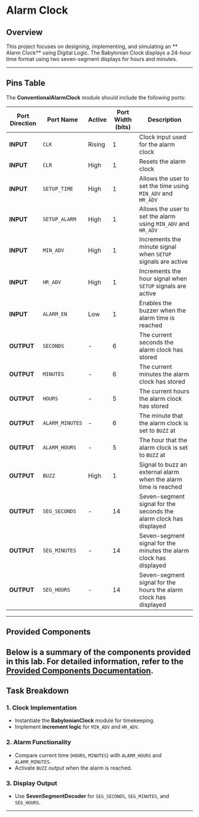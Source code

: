 # Alarm Clock

## Overview
This project focuses on designing, implementing, and simulating an ** Alarm Clock** using Digital Logic. The Babylonian Clock displays a 24-hour time format using two seven-segment displays for hours and minutes.

---

## Pins Table

The **ConventionalAlarmClock** module should include the following ports:

| **Port Direction** | **Port Name**      | **Active** | **Port Width (bits)** | **Description** |
|--------------------|-------------------|------------|----------------------|----------------|
| **INPUT**         | `CLK`              | Rising     | 1                    | Clock input used for the alarm clock |
| **INPUT**         | `CLR`              | High       | 1                    | Resets the alarm clock |
| **INPUT**         | `SETUP_TIME`       | High       | 1                    | Allows the user to set the time using `MIN_ADV` and `HR_ADV` |
| **INPUT**         | `SETUP_ALARM`      | High       | 1                    | Allows the user to set the alarm using `MIN_ADV` and `HR_ADV` |
| **INPUT**         | `MIN_ADV`          | High       | 1                    | Increments the minute signal when `SETUP` signals are active |
| **INPUT**         | `HR_ADV`           | High       | 1                    | Increments the hour signal when `SETUP` signals are active |
| **INPUT**         | `ALARM_EN`         | Low        | 1                    | Enables the buzzer when the alarm time is reached |
| **OUTPUT**        | `SECONDS`          | -          | 6                    | The current seconds the alarm clock has stored |
| **OUTPUT**        | `MINUTES`          | -          | 6                    | The current minutes the alarm clock has stored |
| **OUTPUT**        | `HOURS`            | -          | 5                    | The current hours the alarm clock has stored |
| **OUTPUT**        | `ALARM_MINUTES`    | -          | 6                    | The minute that the alarm clock is set to `BUZZ` at |
| **OUTPUT**        | `ALARM_HOURS`      | -          | 5                    | The hour that the alarm clock is set to `BUZZ` at |
| **OUTPUT**        | `BUZZ`             | High       | 1                    | Signal to buzz an external alarm when the alarm time is reached |
| **OUTPUT**        | `SEG_SECONDS`      | -          | 14                   | Seven-segment signal for the seconds the alarm clock has displayed |
| **OUTPUT**        | `SEG_MINUTES`      | -          | 14                   | Seven-segment signal for the minutes the alarm clock has displayed |
| **OUTPUT**        | `SEG_HOURS`        | -          | 14                   | Seven-segment signal for the hours the alarm clock has displayed |

---

## Provided Components
Below is a summary of the components provided in this lab. For detailed information, refer to the [Provided Components Documentation](https://cse140l.github.io/fa24-labs/docs/lab1/part1/provided_components.html).
---

## Task Breakdown

### 1. Clock Implementation
- Instantiate the **BabylonianClock** module for timekeeping.
- Implement **increment logic** for `MIN_ADV` and `HR_ADV`.

### 2. Alarm Functionality
- Compare current time (`HOURS`, `MINUTES`) with `ALARM_HOURS` and `ALARM_MINUTES`.
- Activate `BUZZ` output when the alarm is reached.

### 3. Display Output
- Use **SevenSegmentDecoder** for `SEG_SECONDS`, `SEG_MINUTES`, and `SEG_HOURS`.

---
